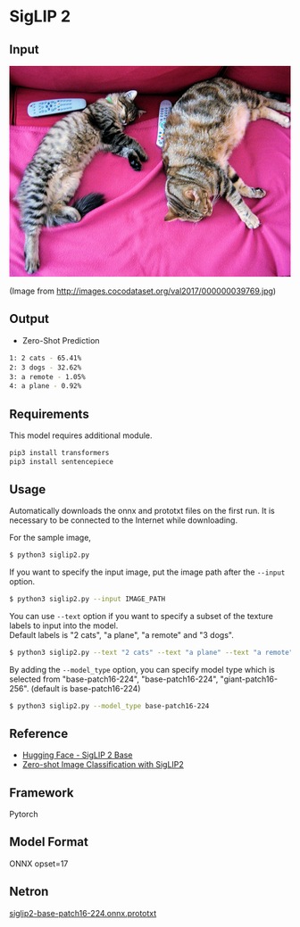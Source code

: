 # SigLIP 2

## Input

![Input](demo.jpg)

(Image from http://images.cocodataset.org/val2017/000000039769.jpg)

## Output

- Zero-Shot Prediction
```bash
1: 2 cats - 65.41%
2: 3 dogs - 32.62%
3: a remote - 1.05%
4: a plane - 0.92%
```

## Requirements
This model requires additional module.

```
pip3 install transformers
pip3 install sentencepiece
```

## Usage
Automatically downloads the onnx and prototxt files on the first run.
It is necessary to be connected to the Internet while downloading.

For the sample image,
```bash
$ python3 siglip2.py
```

If you want to specify the input image, put the image path after the `--input` option.
```bash
$ python3 siglip2.py --input IMAGE_PATH
```

You can use `--text` option  if you want to specify a subset of the texture labels to input into the model.  
Default labels is "2 cats", "a plane", "a remote" and "3 dogs".
```bash
$ python3 siglip2.py --text "2 cats" --text "a plane" --text "a remote" --text "3 dogs"
```

By adding the `--model_type` option, you can specify model type which is selected from "base-patch16-224", "base-patch16-224", "giant-patch16-256". (default is base-patch16-224)
```bash
$ python3 siglip2.py --model_type base-patch16-224
```

## Reference

- [Hugging Face - SigLIP 2 Base](https://huggingface.co/google/siglip2-base-patch16-224)
- [Zero-shot Image Classification with SigLIP2](https://github.com/openvinotoolkit/openvino_notebooks/blob/latest/notebooks/siglip-zero-shot-image-classification/siglip-zero-shot-image-classification.ipynb)

## Framework

Pytorch

## Model Format

ONNX opset=17

## Netron

[siglip2-base-patch16-224.onnx.prototxt](https://netron.app/?url=https://storage.googleapis.com/ailia-models/siglip2/siglip2-base-patch16-224.onnx.prototxt)  
